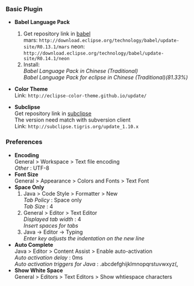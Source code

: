 ### Basic Plugin
* __Babel Language Pack__
    1. Get repository link in [babel](http://www.eclipse.org/babel/downloads.php)<br>
        mars: `http://download.eclipse.org/technology/babel/update-site/R0.13.1/mars`
        neon: `http://download.eclipse.org/technology/babel/update-site/R0.14.1/neon`
    2. Install:<br>
        _Babel Language Pack in Chinese (Traditional)_ <br>
        _Babel Language Pack for eclipse in Chinese (Traditional)(81.33%)_

* __Color Theme__
    <br>Link: `http://eclipse-color-theme.github.io/update/`

* __Subclipse__
    <br>Get repository link in [subclipse](http://subclipse.tigris.org/)<br>
    The version need match with subversion client<br>
    Link: `http://subclipse.tigris.org/update_1.10.x`

### Preferences
* __Encoding__ <br>
    General > Workspace > Text file encoding <br>
    _Other_ : UTF-8
* __Font Size__ <br>
    General > Appearance > Colors and Fonts > Text Font<br>
* __Space Only__ <br>
    1. Java > Code Style > Formatter > New <br>
        _Tab Policy_ : Space only <br>
        _Tab Size_ : 4 <br>
    2. General > Editor > Text Editor <br>
        _Displayed tab width_ : 4 <br>
        _Insert spaces for tabs_ <br>
    3. Java -> Editor -> Typing <br>
        _Enter key adjusts the indentation on the new line_
* __Auto Complete__ <br>
    Java > Editor > Content Assist > Enable auto-activation <br>
    _Auto activation delay_ : 0ms <br>
    _Auto activation triggers for Java_ : .abcdefghijklmnopqrstuvwxyz(,
* __Show White Space__ <br>
    General > Editors > Text Editors > Show whtiespace characters
 
